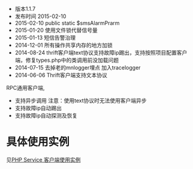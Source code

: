  * 版本1.1.7
 * 发布时间 2015-02-10
 * 2015-02-10 public static $smsAlarmPrarm
 * 2015-01-20 使用文件锁代替信号量
 * 2015-01-13 短信告警治理
 * 2014-12-01 所有操作共享内存的地方加锁
 * 2014-08-24 thrift客户端text协议支持故障ip踢出，支持按照项目配置客户端，修复types.php中的类调用前没加载问题
 * 2014-07-15 去掉老的mnlogger埋点 加入tracelogger
 * 2014-06-06 Thrift客户端支持文本协议 

RPC通用客户端,  
 * 支持异步调用 注意：使用text协议时无法使用客户端异步 
 * 支持故障ip自动踢出  
 * 支持故障ip自动探测及恢复  

具体使用实例
=======
  
见[PHP Service 客户端使用实例](http://wiki.int.jumei.com/index.php?title=PHP_Service_%E5%AE%A2%E6%88%B7%E7%AB%AF%E4%BD%BF%E7%94%A8%E5%AE%9E%E4%BE%8B)



